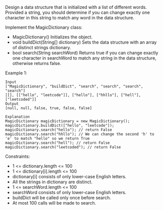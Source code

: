 Design a data structure that is initialized with a list of different words. Provided a string, you should determine if you can change exactly one character in this string to match any word in the data structure.

Implement the MagicDictionary class:

- MagicDictionary() Initializes the object.
- void buildDict(String[] dictionary) Sets the data structure with an array of distinct strings dictionary.
- bool search(String searchWord) Returns true if you can change exactly one character in searchWord to match any string in the data structure, otherwise returns false.
 

Example 1:
```
Input
["MagicDictionary", "buildDict", "search", "search", "search", "search"]
[[], [["hello", "leetcode"]], ["hello"], ["hhllo"], ["hell"], ["leetcoded"]]
Output
[null, null, false, true, false, false]

Explanation
MagicDictionary magicDictionary = new MagicDictionary();
magicDictionary.buildDict(["hello", "leetcode"]);
magicDictionary.search("hello"); // return False
magicDictionary.search("hhllo"); // We can change the second 'h' to 'e' to match "hello" so we return True
magicDictionary.search("hell"); // return False
magicDictionary.search("leetcoded"); // return False
```

Constraints:

- 1 <= dictionary.length <= 100
- 1 <= dictionary[i].length <= 100
- dictionary[i] consists of only lower-case English letters.
- All the strings in dictionary are distinct.
- 1 <= searchWord.length <= 100
- searchWord consists of only lower-case English letters.
- buildDict will be called only once before search.
- At most 100 calls will be made to search.